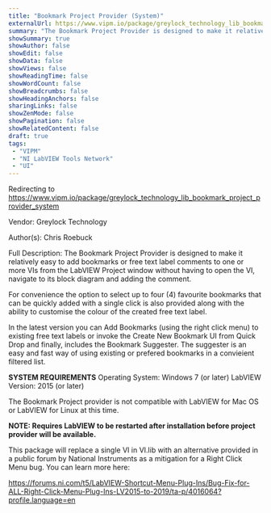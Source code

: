 ```yaml
---
title: "Bookmark Project Provider (System)"
externalUrl: https://www.vipm.io/package/greylock_technology_lib_bookmark_project_provider_system
summary: "The Bookmark Project Provider is designed to make it relatively easy to add bookmarks or free text label comments to one or more VIs from the LabVIEW Project window without having to open the VI, navigate to its block diagram and adding the comment."
showSummary: true
showAuthor: false
showEdit: false
showData: false
showViews: false
showReadingTime: false
showWordCount: false
showBreadcrumbs: false
showHeadingAnchors: false
sharingLinks: false
showZenMode: false
showPagination: false
showRelatedContent: false
draft: true
tags:
 - "VIPM"
 - "NI LabVIEW Tools Network"
 - "UI"
---
```


Redirecting to https://www.vipm.io/package/greylock_technology_lib_bookmark_project_provider_system

Vendor: Greylock Technology

Author(s): Chris Roebuck
 
Full Description:
The Bookmark Project Provider is designed to make it relatively easy to add bookmarks or free text label comments to one or more VIs from the LabVIEW Project window without having to open the VI, navigate to its block diagram and adding the comment.

For convenience the option to select up to four (4) favourite bookmarks that can be quickly added with a single click is also provided along with the ability to customise the colour of the created free text label.

In the latest version you can Add Bookmarks (using the right click menu) to existing free text labels or invoke the Create New Bookmark UI from Quick Drop and finally, includes the Bookmark Suggester. The suggester is an easy and fast way of using existing or prefered bookmarks in a convieient filtered list.

**SYSTEM REQUIREMENTS**
Operating System: Windows 7 (or later) LabVIEW Version: 2015 (or later) 

The Bookmark Project provider is not compatible with LabVIEW for Mac OS or LabVIEW for Linux at this time.

**NOTE: Requires LabVIEW to be restarted after installation before project provider will be available.**

This package will replace a single VI in VI.lib with an alternative provided in a public forum by National Instruments as a mitigation for a Right Click Menu bug. You can learn more here:

https://forums.ni.com/t5/LabVIEW-Shortcut-Menu-Plug-Ins/Bug-Fix-for-ALL-Right-Click-Menu-Plug-Ins-LV2015-to-2019/ta-p/4016064?profile.language=en